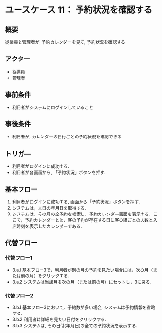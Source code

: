 # ユースケース 11： 予約状況を確認する

## 概要
従業員と管理者が, 予約カレンダーを見て, 予約状況を確認する

## アクター
- 従業員
- 管理者

## 事前条件
- 利用者がシステムにログインしていること

## 事後条件
- 利用者が, カレンダーの日付ごとの予約状況を確認できる

## トリガ―
- 利用者がログインに成功する.
- 利用者が各画面から, 「予約状況」ボタンを押す.

## 基本フロー
1. 利用者がログインに成功する, 画面から「予約状況」ボタンを押す.
2. システムは，本日の年月日を取得する．
3. システムは，その月の全予約を検索し，予約カレンダー画面を表示する．ここで，予約カレンダーとは，客の予約が存在する日に客の組ごとの人数と入店時刻を表示したカレンダーである．

## 代替フロー
### 代替フロー1
- 3.a.1  基本フロー3で，利用者が別の月の予約を見たい場合には，次の月（または前の月）をクリックする．
- 3.a.2  システムは当該月を次の月（または前の月）にセットし，3に戻る．

### 代替フロー2
- 3.b.1  基本フロー3において，予約数が多い場合, システムは予約情報を省略する.
- 3.b.2  利用者は詳細を見たい日付をクリックする.
- 3.b.3 システムは, その日付(年月日)の全ての予約状況を表示する.

<!-- ## GUI紙芝居
### ○○画面
<img src="gamen1.png">

コメント：．．．

### ○○画面
<img src="gamen2.png">

コメント：．．．
 -->
